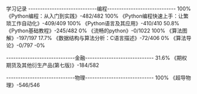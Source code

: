 学习记录
-----------------------------编程-----------------------------
100%  《Python编程：从入门到实践》-482/482 
100%  《Python编程快速上手：让繁琐工作自动化》-409/409 
100%  《Python语言及其应用》-410/410 
50.8% 《Python基础教程》-245/482 
0%    《流畅的python》-0/1022 
100%  《算法图解》-197/197 
17.7% 《数据结构与算法分析：C语言描述》-72/406 
0%    《算法导论》-0/797 -0%

-----------------------------金融-----------------------------
31.6% 《期权期货及其他衍生产品(第七版)》-184/582 

-----------------------------物理-----------------------------
100%  《超导物理》-546/546 
